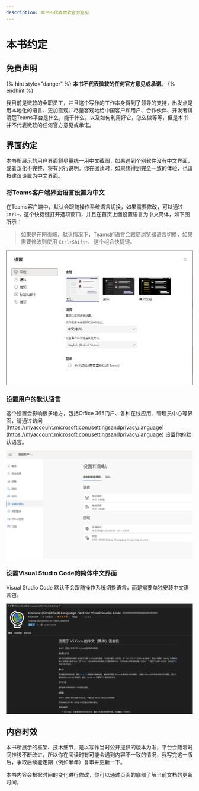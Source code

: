 ```yaml
---
description: 本书不代表微软官方意见
---
```


# 本书约定

## 免责声明

{% hint style="danger" %}
**本书不代表微软的任何官方意见或承诺**。
{% endhint %}

我目前是微软的全职员工，并且这个写作的工作本身得到了领导的支持，出发点是用本地化的语言、更加直观并尽量客观地给中国客户和用户、合作伙伴、开发者讲清楚Teams平台是什么，能干什么，以及如何利用好它，怎么做等等，但是本书并不代表微软的任何官方意见或承诺。

## 界面约定

本书所展示的用户界面将尽量统一用中文截图，如果遇到个别软件没有中文界面，或者汉化不完整，将有另行说明。你在阅读时，如果想得到完全一致的体验，也请按建议设置为中文界面。

### 将Teams客户端界面语言设置为中文

在Teams客户端中，默认会跟随操作系统语言切换，如果需要修改，可以通过`Ctrl+，`这个快捷键打开选项窗口，并且在首页上面设置语言为中文简体，如下图所示：

> 如果是在网页端，默认情况下，Teams的语言会跟随浏览器语言切换，如果需要修改则使用 `Ctrl+Shift+，` 这个组合快捷键。

![](../.gitbook/assets/image%20%2812%29.png)

### 设置用户的默认语言

这个设置会影响很多地方，包括Office 365门户、各种在线应用、管理员中心等界面，请通过访问 [https://myaccount.microsoft.com/settingsandprivacy/language](https://myaccount.microsoft.com/settingsandprivacy/language) 设置你的默认语言。

![](../.gitbook/assets/image%20%281%29.png)

### 设置Visual Studio Code的简体中文界面

Visual Studio Code 默认不会跟随操作系统切换语言，而是需要单独安装中文语言包。

![](../.gitbook/assets/image%20%287%29.png)

## 内容时效

本书所展示的框架、技术细节，是以写作当时公开提供的版本为准，平台会随着时间推移不断改进，所以你在阅读时有可能会遇到内容不一致的情况，我写完这一版后，争取后续能定期（例如半年）复审并更新一下。

本书内容会根据时间的变化进行修改，你可以通过页面的底部了解当前文档的更新时间。





